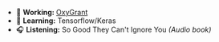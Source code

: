 - 🔭 **Working:** [OxyGrant](https://github.com/Pen-Source/OxyGrant)
- 🌱 **Learning:** Tensorflow/Keras
- 🎧 **Listening:** So Good They Can't Ignore You *(Audio book)*
